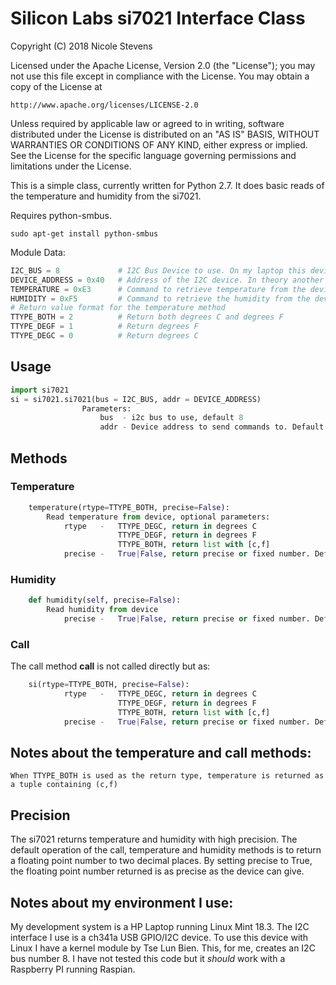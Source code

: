 # Silicon Labs si7021 Interface Class
Copyright (C) 2018 Nicole Stevens

 Licensed under the Apache License, Version 2.0 (the "License");
 you may not use this file except in compliance with the License.
 You may obtain a copy of the License at
 
    http://www.apache.org/licenses/LICENSE-2.0
 
 Unless required by applicable law or agreed to in writing, software
 distributed under the License is distributed on an "AS IS" BASIS,
 WITHOUT WARRANTIES OR CONDITIONS OF ANY KIND, either express or implied.
 See the License for the specific language governing permissions and
 limitations under the License.

This is a simple class, currently written for Python 2.7. It does basic reads of the temperature
and humidity from the si7021. 

Requires python-smbus.

 `sudo apt-get install python-smbus`

Module Data:
``` Python
I2C_BUS = 8             # I2C Bus Device to use. On my laptop this device is 8, see note below. 
DEVICE_ADDRESS = 0x40   # Address of the I2C device. In theory another device can be on the same bus.
TEMPERATURE = 0xE3      # Command to retrieve temperature from the device
HUMIDITY = 0xF5         # Command to retrieve the humidity from the device
# Return value format for the temperature method
TTYPE_BOTH = 2          # Return both degrees C and degrees F
TTYPE_DEGF = 1          # Return degrees F
TTYPE_DEGC = 0          # Return degrees C
```

## Usage
``` Python
import si7021
si = si7021.si7021(bus = I2C_BUS, addr = DEVICE_ADDRESS)
                Parameters:
                    bus  - i2c bus to use, default 8
                    addr - Device address to send commands to. Default 0x40

```

## Methods
### Temperature
``` Python
    temperature(rtype=TTYPE_BOTH, precise=False):
        Read temperature from device, optional parameters:
            rtype   -   TTYPE_DEGC, return in degrees C
                        TTYPE_DEGF, return in degrees F
                        TTYPE_BOTH, return list with [c,f]
            precise -   True|False, return precise or fixed number. Default false
```

###  Humidity
``` Python
    def humidity(self, precise=False):
        Read humidity from device
            precise -   True|False, return precise or fixed number. Default false
```
### Call
The call method __call__ is not called directly but as:
``` Python
    si(rtype=TTYPE_BOTH, precise=False):
            rtype   -   TTYPE_DEGC, return in degrees C
                        TTYPE_DEGF, return in degrees F
                        TTYPE_BOTH, return list with [c,f]
            precise -   True|False, return precise or fixed number. Default false
```
## Notes about the temperature and call methods:
    When TTYPE_BOTH is used as the return type, temperature is returned as a tuple containing (c,f)

## Precision
The si7021 returns temperature and humidity with high precision. The default operation of the call, temperature and humidity methods is to return a floating point number to two decimal places. By setting precise to True, the floating point number returned is as precise as the device can give. 

## Notes about my environment I use: 
My development system is a HP Laptop running Linux Mint 18.3. The I2C interface I use is a ch341a USB GPIO/I2C device. To use this device with Linux I have a kernel module by Tse Lun Bien. This, for me, creates an I2C bus number 8. I have not tested this code but it *should* work with a Raspberry PI running Raspian.

